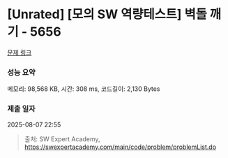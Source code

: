 # [Unrated] [모의 SW 역량테스트] 벽돌 깨기 - 5656 

[문제 링크](https://swexpertacademy.com/main/code/problem/problemDetail.do?contestProbId=AWXRQm6qfL0DFAUo) 

### 성능 요약

메모리: 98,568 KB, 시간: 308 ms, 코드길이: 2,130 Bytes

### 제출 일자

2025-08-07 22:55



> 출처: SW Expert Academy, https://swexpertacademy.com/main/code/problem/problemList.do
